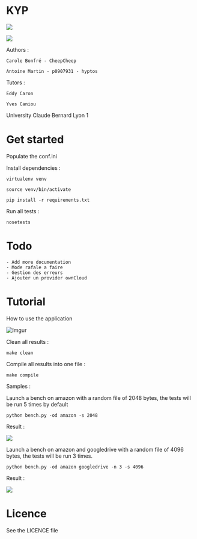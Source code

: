 KYP
==============

![](https://magnum.travis-ci.com/hyptos/kyd.svg?token=gSMNMRn5ygdjm4n6o1XK)

![](https://landscape.io/github/hyptos/kyd/master/landscape.svg?style=flat&badge_auth_token=fb17a46a03f64027863eb3ea2b9ee853)

Authors :

    Carole Bonfré - CheepCheep
    
    Antoine Martin - p0907931 - hyptos

Tutors : 

    Eddy Caron
    
    Yves Caniou 
 
University Claude Bernard Lyon 1 

Get started
===============

Populate the conf.ini

Install dependencies :

    virtualenv venv

    source venv/bin/activate

    pip install -r requirements.txt

Run all tests :

    nosetests
    
Todo
===============

    - Add more documentation
    - Mode rafale a faire
    - Gestion des erreurs
    - Ajouter un provider ownCloud

Tutorial
===============

How to use the application

![Imgur](http://i.imgur.com/Cr8gN8p.png?1)

Clean all results :

    make clean
    
Compile all results into one file :

    make compile
    
Samples : 

Launch a bench on amazon with a random file of 2048 bytes, the tests will be run 5 times by default

    python bench.py -od amazon -s 2048

Result :

![](http://i.imgur.com/EtAIbLG.png?1)

Launch a bench on amazon and googledrive with a random file of 4096 bytes, the tests will be run 3 times.

    python bench.py -od amazon googledrive -n 3 -s 4096

Result :

![](http://i.imgur.com/Lh8Qd3I.png?1)


Licence
===============
See the LICENCE file
